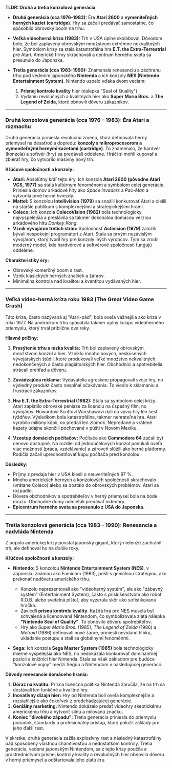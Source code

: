 **TLDR: Druhá a tretia konzolová generácia**

- **Druhá generácia (cca 1976-1983):** Éra **Atari 2600** a **vymeniteľných herných kaziet (cartridge)**. Hry sa začali predávať samostatne, čo spôsobilo obrovský boom na trhu.
    
- **Veľká videoherná kríza (1983):** Trh v USA úplne skolaboval. Dôvodom bolo, že bol zaplavený obrovským množstvom extrémne nekvalitných hier. Symbolom krízy sa stala katastrofálna hra **E.T. the Extra-Terrestrial** pre Atari. Americké firmy skrachovali a centrum herného sveta sa presunulo do Japonska.
    
- **Tretia generácia (cca 1983-1990):** Znamenala renesanciu a záchranu trhu pod vedením japonského **Nintenda** a ich konzoly **NES (Nintendo Entertainment System)**. Nintendo uspelo vďaka dvom veciam:
    
    1. **Prísnej kontrole kvality** hier (nálepka "Seal of Quality").
    2. Vydaniu revolučných a kvalitných hier ako **Super Mario Bros.** a **The Legend of Zelda**, ktoré obnovili dôveru zákazníkov.

---

### **Druhá konzolová generácia (cca 1976 – 1983): Éra Atari a rozmachu**

Druhá generácia priniesla revolučnú zmenu, ktorá definovala herný priemysel na desaťročia dopredu: **konzoly s mikroprocesorom a vymeniteľnými hernými kazetami (cartridge)**. To znamenalo, že hardvér (konzola) a softvér (hry) sa predávali oddelene. Hráči si mohli kupovať a zbierať hry, čo vytvorilo masívny nový trh.

**Kľúčové spoločnosti a konzoly:**

- **Atari:** Absolútny kráľ tejto éry. Ich konzola **Atari 2600 (pôvodne Atari VCS, 1977)** sa stala kultúrnym fenoménom a symbolom celej generácie. Priniesla domov arkádové hity ako _Space Invaders_ a _Pac-Man_ a vytvorila prvé herné hviezdy.
- **Mattel:** S konzolou **Intellivision (1979)** sa snažili konkurovať Atari a cielili na staršie publikum s komplexnejšími a strategickejšími hrami.
- **Coleco:** Ich konzola **ColecoVision (1982)** bola technologicky najvyspelejšia a preslávila sa takmer dokonalou domácou verziou arkádového hitu _Donkey Kong_.
- **Vznik vývojárov tretích strán:** Spoločnosť **Activision (1979)** založili bývalí nespokojní programátori z Atari. Stala sa prvým nezávislým vývojárom, ktorý tvoril hry pre konzoly iných výrobcov. Tým sa zrodil moderný model, kde hardvérové a softvérové spoločnosti fungujú oddelene.

**Charakteristiky éry:**

- Obrovský komerčný boom a rast.
- Vznik klasických herných značiek a žánrov.
- Minimálna kontrola nad kvalitou a kvantitou vydávaných hier.

---

### **Veľká video-herná kríza roku 1983 (The Great Video Game Crash)**

Táto kríza, často nazývaná aj "Atari-pád", bola oveľa vážnejšia ako kríza v roku 1977. Na americkom trhu spôsobila takmer úplný kolaps videoherného priemyslu, ktorý trval približne dva roky.

**Hlavné príčiny:**

1. **Presýtenie trhu a nízka kvalita:** Trh bol zaplavený obrovským množstvom konzol a hier. Vzniklo mnoho nových, neskúsených vývojárskych štúdií, ktoré produkovali veľké množstvo nekvalitných, nedokončených a často plagiátorských hier. Obchodníci a spotrebitelia strácali prehľad a dôveru.
    
2. **Zavádzajúca reklama:** Vydavatelia agresívne propagovali svoje hry, no výsledný produkt často nespĺňal očakávania. To viedlo k sklamaniu a frustrácii zákazníkov.
    
3. **Hra E.T. the Extra-Terrestrial (1982):** Stala sa symbolom celej krízy. Atari zaplatilo obrovské peniaze za licenciu na úspešný film, no vývojárovi Howardovi Scottovi Warshawovi dali na vývoj hry len šesť týždňov. Výsledkom bola katastrofálna, takmer nehrateľná hra. Atari vyrobilo milióny kópií, no predali len zlomok. Nepredané a vrátené kazety údajne skončili pochované v púšti v Novom Mexiku.
    
4. **Vzostup domácich počítačov:** Počítače ako **Commodore 64** začali byť cenovo dostupné. Na rozdiel od jednoúčelových konzol ponúkali oveľa viac možností (práca, vzdelávanie) a zároveň slúžili ako herné platformy. Rodičia začali uprednostňovať kúpu počítača pred konzolou.
    

**Dôsledky:**

- Príjmy z predaja hier v USA klesli o neuveriteľných 97 %.
- Mnoho amerických herných a konzolových spoločností skrachovalo (vrátane Coleco) alebo sa dostalo do obrovských problémov. Atari sa rozpadlo.
- Dôvera obchodníkov a spotrebiteľov v herný priemysel bola na bode mrazu. Obchodné domy odmietali predávať videohry.
- **Epicentrum herného sveta sa presunulo z USA do Japonska.**

---

### **Tretia konzolová generácia (cca 1983 – 1990): Renesancia a nadvláda Nintenda**

Z popola americkej krízy povstal japonský gigant, ktorý nielenže zachránil trh, ale definoval ho na ďalšie roky.

**Kľúčové spoločnosti a konzoly:**

- **Nintendo:** S konzolou **Nintendo Entertainment System (NES)**, v Japonsku známou ako Famicom (1983), prišli s geniálnou stratégiou, ako prekonať nedôveru amerického trhu.
    
    - Konzolu neprezentovali ako "videoherný systém", ale ako "zábavný systém" (Entertainment System), často s príslušenstvom ako robot R.O.B. alebo svetelná pištoľ, aby vyzerala skôr ako sofistikovaná hračka.
    - Zaviedli **prísnu kontrolu kvality**. Každá hra pre NES musela byť schválená a licencovaná Nintendom, čo symbolizovala zlatá nálepka **"Nintendo Seal of Quality"**. To obnovilo dôveru spotrebiteľov.
    - Hry ako _Super Mario Bros._ (1985), _The Legend of Zelda_ (1986) a _Metroid_ (1986) definovali nové žánre, priniesli nevídanú hĺbku, ukladanie postupu a stali sa globálnymi fenoménmi.
- **Sega:** Ich konzola **Sega Master System (1985)** bola technologicky mierne vyspelejšia ako NES, no nedokázala konkurovať dominantnej pozícii a knižnici hier Nintenda. Stala sa však základom pre budúce "konzolové vojny" medzi Segou a Nintendom v nasledujúcej generácii.
    

**Dôvody renesancie domáceho hrania:**

1. **Dôraz na kvalitu:** Prísna licenčná politika Nintenda zaručila, že na trh sa dostávali len funkčné a kvalitné hry.
2. **Inovatívny dizajn hier:** Hry od Nintenda boli oveľa komplexnejšie a rozsiahlejšie ako čokoľvek z predchádzajúcej generácie.
3. **Geniálny marketing:** Nintendo dokázalo predať videohry skeptickému americkému trhu a vytvoriť silnú a milovanú značku.
4. **Koniec "divokého západu":** Tretia generácia priniesla do priemyslu poriadok, štandardy a profesionálny prístup, ktorý položil základy pre jeho ďalší rast.

V skratke, druhá generácia zažila explozívny rast a následný katastrofálny pád spôsobený vlastnou chamtivosťou a nedostatkom kontroly. Tretia generácia, vedená japonským Nintendom, sa z tejto krízy poučila a prostredníctvom prísnej kontroly kvality a revolučných hier obnovila dôveru v herný priemysel a odštartovala jeho zlatú éru.